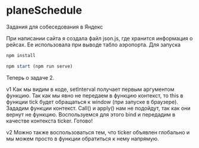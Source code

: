 # planeSchedule
Задания для собеседования в Яндекс

При написании сайта я создала файл json.js, где хранится информация о рейсах. 
Ее использовала при выводе табло аэропорта. Для запуска
```javascript
npm install

npm start (npm run serve)
```

Теперь о задаче 2.

v1
Как мы видим в коде, setInterval получает первым аргументом функцию. 
Так как мы явно не передаем в функцию контекст, то this в функции tick будет обращаться к window (при запуске в браузере). 
Зададим функции контекст. Call() и apply() нам не подойдут, так как они вернут не функцию. 
Воспользуемся для этого bind и передадим в качестве контекста ticker. Готово!

v2
Можно также воспользоваться тем, что ticker объявлен глобально и мы можем просто в функции обратиться к нему напрямую.
